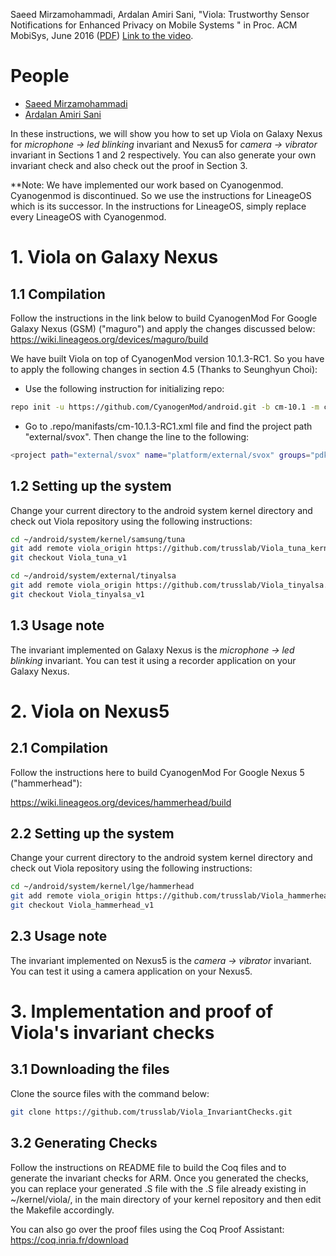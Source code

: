 
Saeed Mirzamohammadi, Ardalan Amiri Sani, "Viola: Trustworthy Sensor Notifications for Enhanced Privacy on Mobile Systems
" in Proc. ACM MobiSys, June 2016
([PDF](http://www.ics.uci.edu/~saeed/Mirzamohammadi_MobiSys16.pdf)) [Link to the video](https://www.youtube.com/watch?v=przL6tbIIgw).

# People

* [Saeed Mirzamohammadi](http://www.ics.uci.edu/~saeed)
* [Ardalan Amiri Sani](http://www.ics.uci.edu/~ardalan)

In these instructions, we will show you how to set up Viola on Galaxy Nexus for _microphone -> led blinking_
invariant and Nexus5 for _camera -> vibrator_ invariant in Sections 1 and 2 respectively. You can also generate your own invariant check and also check out the proof in Section 3.

**Note: We have implemented our work based on Cyanogenmod. Cyanogenmod is discontinued. So we use the instructions for LineageOS which is its successor. In the instructions for LineageOS, simply replace every LineageOS with Cyanogenmod.


# 1. Viola on Galaxy Nexus


## 1.1 Compilation


Follow the instructions in the link below to build CyanogenMod For Google Galaxy Nexus (GSM) ("maguro") and apply the changes discussed below:
https://wiki.lineageos.org/devices/maguro/build


We have built Viola on top of CyanogenMod version 10.1.3-RC1. So you have to apply the following changes in section 4.5 (Thanks to Seunghyun Choi):

* Use the following instruction for initializing repo:

```sh
repo init -u https://github.com/CyanogenMod/android.git -b cm-10.1 -m cm-10.1.3-RC1.xml
```

* Go to .repo/manifasts/cm-10.1.3-RC1.xml file and find the project path "external/svox". Then change the line to the following:

```sh
<project path="external/svox" name="platform/external/svox" groups="pdk-cw-fs" remote="aosp" revision="refs/tags/android-4.2.2_r1" />
```


## 1.2 Setting up the system

Change your current directory to the android system kernel directory and check out Viola repository using the following instructions:

```sh
cd ~/android/system/kernel/samsung/tuna
git add remote viola_origin https://github.com/trusslab/Viola_tuna_kernel.git
git checkout Viola_tuna_v1

cd ~/android/system/external/tinyalsa
git add remote viola_origin https://github.com/trusslab/Viola_tinyalsa.git
git checkout Viola_tinyalsa_v1
```


## 1.3 Usage note

The invariant implemented on Galaxy Nexus is the _microphone -> led blinking_ invariant. You can test it using a recorder application on your Galaxy Nexus.




# 2. Viola on Nexus5


## 2.1 Compilation


Follow the instructions here to build CyanogenMod For Google Nexus 5 ("hammerhead"):

https://wiki.lineageos.org/devices/hammerhead/build


## 2.2 Setting up the system


Change your current directory to the android system kernel directory and check out Viola repository using the following instructions:

```sh
cd ~/android/system/kernel/lge/hammerhead
git add remote viola_origin https://github.com/trusslab/Viola_hammerhead_kernel.git
git checkout Viola_hammerhead_v1
```

## 2.3 Usage note


The invariant implemented on Nexus5 is the _camera -> vibrator_ invariant. You can test it using a camera application on your Nexus5.


# 3. Implementation and proof of Viola's invariant checks


## 3.1 Downloading the files


Clone the source files with the command below:

```sh
git clone https://github.com/trusslab/Viola_InvariantChecks.git
```

## 3.2 Generating Checks


Follow the instructions on README file to build the Coq files and to generate the invariant checks for ARM. Once you generated the checks, you can replace your generated .S file with the .S file already existing in ~/kernel/viola/, in the main directory of your kernel repository and then edit the Makefile accordingly.

You can also go over the proof files using the Coq Proof Assistant: https://coq.inria.fr/download


